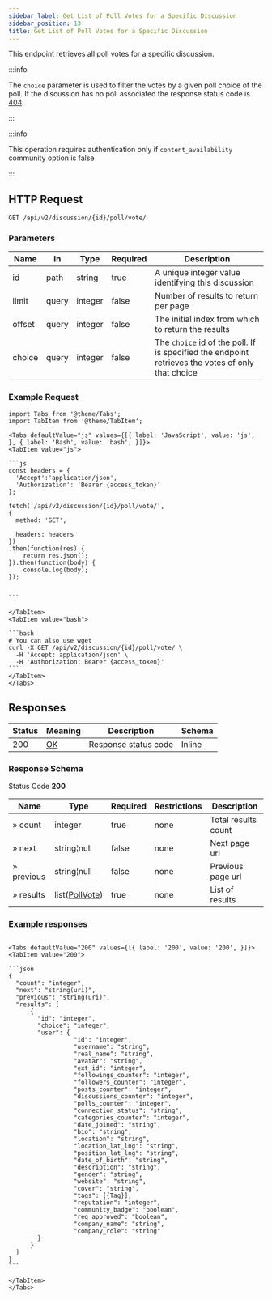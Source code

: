 ```yaml
---
sidebar_label: Get List of Poll Votes for a Specific Discussion
sidebar_position: 13
title: Get List of Poll Votes for a Specific Discussion
---
```


This endpoint retrieves all poll votes for a specific discussion.

:::info

The `choice` parameter is used to filter the votes by a given poll choice of the poll.
If the discussion has no poll associated the response status code is [404](https://tools.ietf.org/html/rfc7231#section-6.5.4).

:::

:::info

This operation requires authentication only if `content_availability` community option is false

:::


## HTTP Request

`GET /api/v2/discussion/{id}/poll/vote/`

### Parameters

|Name|In|Type|Required|Description|
|---|---|---|---|---|
|id|path|string|true|A unique integer value identifying this discussion|
|limit|query|integer|false|Number of results to return per page|
|offset|query|integer|false|The initial index from which to return the results|
|choice|query|integer|false|The `choice` id of the poll. If is specified the endpoint retrieves the votes of only that choice|

### Example Request

````mdx-code-block
import Tabs from '@theme/Tabs';
import TabItem from '@theme/TabItem';

<Tabs defaultValue="js" values={[{ label: 'JavaScript', value: 'js', }, { label: 'Bash', value: 'bash', }]}>
<TabItem value="js">

```js
const headers = {
  'Accept':'application/json',
  'Authorization': 'Bearer {access_token}'
};

fetch('/api/v2/discussion/{id}/poll/vote/',
{
  method: 'GET',

  headers: headers
})
.then(function(res) {
    return res.json();
}).then(function(body) {
    console.log(body);
});


```

</TabItem>
<TabItem value="bash">

```bash
# You can also use wget
curl -X GET /api/v2/discussion/{id}/poll/vote/ \
  -H 'Accept: application/json' \
  -H 'Authorization: Bearer {access_token}'
```
</TabItem>
</Tabs>
````

## Responses

|Status|Meaning|Description| Schema |
|---|---|---|--------|
|200|[OK](https://tools.ietf.org/html/rfc7231#section-6.3.1)|Response status code| Inline |

### Response Schema

Status Code **200**

|Name|Type|Required|Restrictions|Description|
|---|---|---|---|---|
|» count|integer|true|none|Total results count|
|» next|string¦null|false|none|Next page url|
|» previous|string¦null|false|none|Previous page url|
|» results|list([PollVote](/docs/apireference/v2/schemas/poll_vote))|true|none|List of results|

### Example responses


````mdx-code-block

<Tabs defaultValue="200" values={[{ label: '200', value: '200', }]}>
<TabItem value="200">

```json
{
  "count": "integer",
  "next": "string(uri)",
  "previous": "string(uri)",
  "results": [
      {
        "id": "integer",
        "choice": "integer",
        "user": {
                  "id": "integer",
                  "username": "string",
                  "real_name": "string",
                  "avatar": "string",
                  "ext_id": "integer",
                  "followings_counter": "integer",
                  "followers_counter": "integer",
                  "posts_counter": "integer",
                  "discussions_counter": "integer",
                  "polls_counter": "integer",
                  "connection_status": "string",
                  "categories_counter": "integer",
                  "date_joined": "string",
                  "bio": "string",
                  "location": "string",
                  "location_lat_lng": "string",
                  "position_lat_lng": "string",
                  "date_of_birth": "string",
                  "description": "string",
                  "gender": "string",
                  "website": "string",
                  "cover": "string",
                  "tags": [{Tag}],
                  "reputation": "integer",
                  "community_badge": "boolean",
                  "reg_approved": "boolean",
                  "company_name": "string",
                  "company_role": "string"
        }
      }
  ]
}
```

</TabItem>
</Tabs>
````




